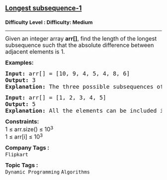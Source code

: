 <h2><a href="https://www.geeksforgeeks.org/problems/longest-subsequence-such-that-difference-between-adjacents-is-one4724/1?page=1&category=Dynamic%20Programming&company=Amazon,Microsoft,Flipkart,Adobe,Google,Samsung&difficulty=Medium&status=unsolved&sortBy=submissions">Longest subsequence-1</a></h2><h3>Difficulty Level : Difficulty: Medium</h3><hr><div class="problems_problem_content__Xm_eO"><p><span style="font-size: 18px;">Given an integer array <strong>arr[]</strong>, find the length of the longest subsequence such that the absolute difference between adjacent elements is 1.</span></p>
<p><strong><span style="font-size: 18px;">Examples:</span></strong></p>
<pre><span style="font-size: 18px;"><strong>Input: </strong>arr[] = [10, 9, 4, 5, 4, 8, 6]
<strong>Output:</strong> 3
<strong>Explanation:</strong> The three possible subsequences of length 3 are {10, 9, 8}, {4, 5, 4}, and {4, 5, 6}, where adjacent elements have a absolute difference of 1. No valid subsequence of greater length could be formed.</span></pre>
<pre><span style="font-size: 18px;"><strong>Input:</strong> arr[] = [1, 2, 3, 4, 5]
<strong>Output:</strong> 5
<strong>Explanation:</strong> All the elements can be included in the valid subsequence.</span></pre>
<p><span style="font-size: 18px;"><strong>Constraints:</strong><br>1 ≤ arr.size() ≤ 10</span><sup><span style="font-size: 14.999999046325684px;">3</span></sup><br><span style="font-size: 18px;">1 ≤ arr[i] ≤ 10</span><sup><span style="font-size: 14.999999046325684px;">3</span></sup></p></div><p><span style=font-size:18px><strong>Company Tags : </strong><br><code>Flipkart</code>&nbsp;<br><p><span style=font-size:18px><strong>Topic Tags : </strong><br><code>Dynamic Programming</code>&nbsp;<code>Algorithms</code>&nbsp;